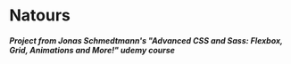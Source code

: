 # Natours

##### Project from Jonas Schmedtmann's "Advanced CSS and Sass: Flexbox, Grid, Animations and More!" udemy course
